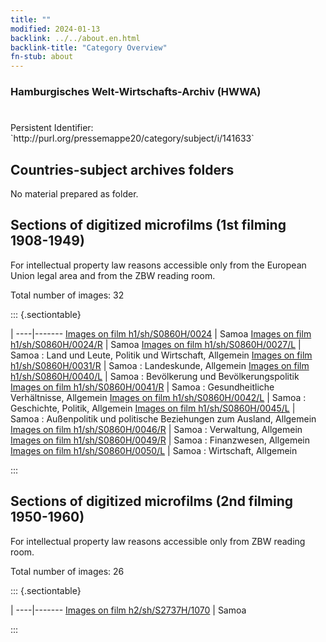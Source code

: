 ```yaml
---
title: ""
modified: 2024-01-13
backlink: ../../about.en.html
backlink-title: "Category Overview"
fn-stub: about
---
```


### Hamburgisches Welt-Wirtschafts-Archiv (HWWA)

# 

<div class="hint">Persistent Identifier: `http://purl.org/pressemappe20/category/subject/i/141633`</div>







## Countries-subject archives folders





No material prepared as folder.



<a id="filmsections" />

## Sections of digitized microfilms (1st filming 1908-1949)

<p>For intellectual property law reasons accessible only from the European Union legal area and from the ZBW reading room.</p>



<p>Total number of images: 32</p>




::: {.sectiontable}

 | 
----|-------
<a class="btn" href="https://pm20.zbw.eu/film/h1/sh/S0860H/0024" rel="nofollow">Images on film h1/sh/S0860H/0024</a> | Samoa
<a class="btn" href="https://pm20.zbw.eu/film/h1/sh/S0860H/0024/R" rel="nofollow">Images on film h1/sh/S0860H/0024/R</a> | Samoa
<a class="btn" href="https://pm20.zbw.eu/film/h1/sh/S0860H/0027/L" rel="nofollow">Images on film h1/sh/S0860H/0027/L</a> | Samoa : Land und Leute, Politik und Wirtschaft, Allgemein
<a class="btn" href="https://pm20.zbw.eu/film/h1/sh/S0860H/0031/R" rel="nofollow">Images on film h1/sh/S0860H/0031/R</a> | Samoa : Landeskunde, Allgemein
<a class="btn" href="https://pm20.zbw.eu/film/h1/sh/S0860H/0040/L" rel="nofollow">Images on film h1/sh/S0860H/0040/L</a> | Samoa : Bevölkerung und Bevölkerungspolitik
<a class="btn" href="https://pm20.zbw.eu/film/h1/sh/S0860H/0041/R" rel="nofollow">Images on film h1/sh/S0860H/0041/R</a> | Samoa : Gesundheitliche Verhältnisse, Allgemein
<a class="btn" href="https://pm20.zbw.eu/film/h1/sh/S0860H/0042/L" rel="nofollow">Images on film h1/sh/S0860H/0042/L</a> | Samoa : Geschichte, Politik, Allgemein
<a class="btn" href="https://pm20.zbw.eu/film/h1/sh/S0860H/0045/L" rel="nofollow">Images on film h1/sh/S0860H/0045/L</a> | Samoa : Außenpolitik und politische Beziehungen zum Ausland, Allgemein
<a class="btn" href="https://pm20.zbw.eu/film/h1/sh/S0860H/0046/R" rel="nofollow">Images on film h1/sh/S0860H/0046/R</a> | Samoa : Verwaltung, Allgemein
<a class="btn" href="https://pm20.zbw.eu/film/h1/sh/S0860H/0049/R" rel="nofollow">Images on film h1/sh/S0860H/0049/R</a> | Samoa : Finanzwesen, Allgemein
<a class="btn" href="https://pm20.zbw.eu/film/h1/sh/S0860H/0050/L" rel="nofollow">Images on film h1/sh/S0860H/0050/L</a> | Samoa :  	Wirtschaft, Allgemein


:::




## Sections of digitized microfilms (2nd filming 1950-1960)

<p>For intellectual property law reasons accessible only from ZBW reading room.</p>



<p>Total number of images: 26</p>




::: {.sectiontable}

 | 
----|-------
<a class="btn" href="https://pm20.zbw.eu/film/h2/sh/S2737H/1070" rel="nofollow">Images on film h2/sh/S2737H/1070</a> | Samoa


:::
















